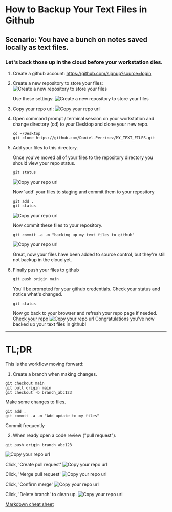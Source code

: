 # How to Backup Your Text Files in Github
## Scenario: You have a bunch on notes saved locally as text files.
### Let's back those up in the cloud before your workstation dies.

1. Create a github account: 
    https://github.com/signup?source=login

2. Create a new repository to store your files:
    ![Create a new repository to store your files](img/create-new-repo-1.png)

    Use these settings:
    ![Create a new repository to store your files](img/create-new-repo-2.png)

3. Copy your repo url:
    ![Copy your repo url](img/copy-repo-url.png)

4. Open command prompt / terminal session on your workstation and
    change directory (cd) to your Desktop and clone your new repo.
    ```
    cd ~/Desktop
    git clone https://github.com/Daniel-Perrinez/MY_TEXT_FILES.git
    ```

5. Add your files to this directory.

    Once you've moved all of your files to the repository directory you should view your repo status.
    ```
    git status
    ```
    ![Copy your repo url](img/git-status.png)

    Now 'add' your files to staging and commit them to your repository
    ```
    git add .
    git status
    ```
    ![Copy your repo url](img/git-status.png)

    Now commit these files to your repository.
    ```
    git commit -a -m "backing up my text files to github"
    ```
    ![Copy your repo url](img/git-commit.png)
    
    Great, now your files have been added to source control, but they're still not backup in the cloud yet.

6. Finally push your files to github
    ```
    git push origin main
    ```
    You'll be prompted for your github credentials.
    Check your status and notice what's changed.
    ```
    git status
    ```

    Now go back to your browser and refresh your repo page if needed.
    [Check your repo](https://github.com/Daniel-Perrinez/MY_TEXT_FILES)
    ![Copy your repo url](img/check-your-repo.png)
    Congratulations you've now backed up your text files in github!

--- 
# TL;DR

This is the workflow moving forward:

1. Create a branch when making changes.
```
git checkout main
git pull origin main
git checkout -b branch_abc123
```

Make some changes to files.
```
git add .
git commit -a -m "Add update to my files"
```
Commit frequently

2. When ready open a code review ("pull request").
```
git push origin branch_abc123
```
![Copy your repo url](img/open-pr-1.png)

Click, 'Create pull request'
![Copy your repo url](img/open-pr-2.png)

Click, 'Merge pull request'
![Copy your repo url](img/close-pr-1.png)

Click, 'Confirm merge'
![Copy your repo url](img/close-pr-2.png)

Click, 'Delete branch' to clean up.
![Copy your repo url](img/close-pr-3.png)





[Markdown cheat sheet](https://www.markdownguide.org/cheat-sheet/)